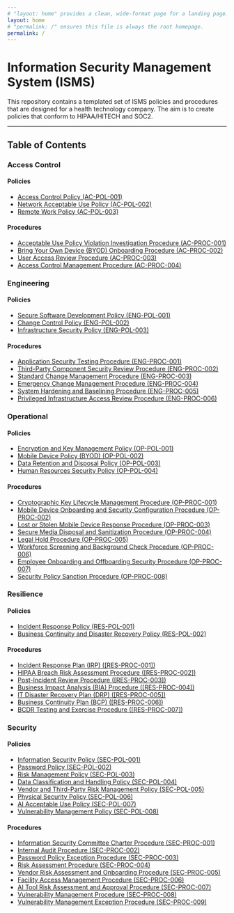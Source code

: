 ```yaml
---
# "layout: home" provides a clean, wide-format page for a landing page.
layout: home
# "permalink: /" ensures this file is always the root homepage.
permalink: /
---
```


# Information Security Management System (ISMS)

This repository contains a templated set of ISMS policies and procedures that are designed for a health technology company. The aim is to create policies that conform to HIPAA/HITECH and SOC2.

---

## Table of Contents

### Access Control

#### Policies

* [Access Control Policy (AC-POL-001)](./access_control_policies/AC-POL-001)
* [Network Acceptable Use Policy (AC-POL-002)](./access_control_policies/AC-POL-002)
* [Remote Work Policy (AC-POL-003)](./access_control_policies/AC-POL-003)

#### Procedures

* [Acceptable Use Policy Violation Investigation Procedure (AC-PROC-001)](./access_control_procedures/AC-PROC-001)
* [Bring Your Own Device (BYOD) Onboarding Procedure (AC-PROC-002)](./access_control_procedures/AC-PROC-002)
* [User Access Review Procedure (AC-PROC-003)](./access_control_procedures/AC-PROC-003)
* [Access Control Management Procedure (AC-PROC-004)](./access_control_procedures/AC-PROC-004)

### Engineering

#### Policies

* [Secure Software Development Policy (ENG-POL-001)](./engineering_policies/ENG-POL-001)
* [Change Control Policy (ENG-POL-002)](./engineering_policies/ENG-POL-002)
* [Infrastructure Security Policy (ENG-POL-003)](./engineering_policies/ENG-POL-003)

#### Procedures

* [Application Security Testing Procedure (ENG-PROC-001)](./engineering_procedures/ENG-PROC-001)
* [Third-Party Component Security Review Procedure (ENG-PROC-002)](./engineering_procedures/ENG-PROC-002)
* [Standard Change Management Procedure (ENG-PROC-003)](./engineering_procedures/ENG-PROC-003)
* [Emergency Change Management Procedure (ENG-PROC-004)](./engineering_procedures/ENG-PROC-004)
* [System Hardening and Baselining Procedure (ENG-PROC-005)](./engineering_procedures/ENG-PROC-005)
* [Privileged Infrastructure Access Review Procedure (ENG-PROC-006)](./engineering_procedures/ENG-PROC-006)

### Operational

#### Policies

* [Encryption and Key Management Policy (OP-POL-001)](./operational_policies/OP-POL-001)
* [Mobile Device Policy (BYOD) (OP-POL-002)](./operational_policies/OP-POL-002)
* [Data Retention and Disposal Policy (OP-POL-003)](./operational_policies/OP-POL-003)
* [Human Resources Security Policy (OP-POL-004)](./operational_policies/OP-POL-004)

#### Procedures

* [Cryptographic Key Lifecycle Management Procedure (OP-PROC-001)](./operational_procedures/OP-PROC-001)
* [Mobile Device Onboarding and Security Configuration Procedure (OP-PROC-002)](./operational_procedures/OP-PROC-002)
* [Lost or Stolen Mobile Device Response Procedure (OP-PROC-003)](./operational_procedures/OP-PROC-003)
* [Secure Media Disposal and Sanitization Procedure (OP-PROC-004)](./operational_procedures/OP-PROC-004)
* [Legal Hold Procedure (OP-PROC-005)](./operational_procedures/OP-PROC-005)
* [Workforce Screening and Background Check Procedure (OP-PROC-006)](./operational_procedures/OP-PROC-006)
* [Employee Onboarding and Offboarding Security Procedure (OP-PROC-007)](./operational_procedures/OP-PROC-007)
* [Security Policy Sanction Procedure (OP-PROC-008)](./operational_procedures/OP-PROC-008)

### Resilience

#### Policies

* [Incident Response Policy (RES-POL-001)](./resilience_policies/RES-POL-001)
* [Business Continuity and Disaster Recovery Policy (RES-POL-002)](./resilience_policies/RES-POL-002)

#### Procedures

* [Incident Response Plan (IRP) ([RES-PROC-001])](./resilience_procedures/RES-PROC-001)
* [HIPAA Breach Risk Assessment Procedure ([RES-PROC-002])](./resilience_procedures/RES-PROC-002)
* [Post-Incident Review Procedure ([RES-PROC-003])](./resilience_procedures/RES-PROC-003)
* [Business Impact Analysis (BIA) Procedure ([RES-PROC-004])](./resilience_procedures/RES-PROC-004)
* [IT Disaster Recovery Plan (DRP) ([RES-PROC-005])](./resilience_procedures/RES-PROC-005)
* [Business Continuity Plan (BCP) ([RES-PROC-006])](./resilience_procedures/RES-PROC-006)
* [BCDR Testing and Exercise Procedure ([RES-PROC-007])](./resilience_procedures/RES-PROC-007)

### Security

#### Policies

* [Information Security Policy (SEC-POL-001)](./security_policies/SEC-POL-001)
* [Password Policy (SEC-POL-002)](./security_policies/SEC-POL-002)
* [Risk Management Policy (SEC-POL-003)](./security_policies/SEC-POL-003)
* [Data Classification and Handling Policy (SEC-POL-004)](./security_policies/SEC-POL-004)
* [Vendor and Third-Party Risk Management Policy (SEC-POL-005)](./security_policies/SEC-POL-005)
* [Physical Security Policy (SEC-POL-006)](./security_policies/SEC-POL-006)
* [AI Acceptable Use Policy (SEC-POL-007)](./security_policies/SEC-POL-007)
* [Vulnerability Management Policy (SEC-POL-008)](./security_policies/SEC-POL-008)

#### Procedures

* [Information Security Committee Charter Procedure (SEC-PROC-001)](./security_procedures/SEC-PROC-001)
* [Internal Audit Procedure (SEC-PROC-002)](./security_procedures/SEC-PROC-002)
* [Password Policy Exception Procedure (SEC-PROC-003)](./security_procedures/SEC-PROC-003)
* [Risk Assessment Procedure (SEC-PROC-004)](./security_procedures/SEC-PROC-004)
* [Vendor Risk Assessment and Onboarding Procedure (SEC-PROC-005)](./security_procedures/SEC-PROC-005)
* [Facility Access Management Procedure (SEC-PROC-006)](./security_procedures/SEC-PROC-006)
* [AI Tool Risk Assessment and Approval Procedure (SEC-PROC-007)](./security_procedures/SEC-PROC-007)
* [Vulnerability Management Procedure (SEC-PROC-008)](./security_procedures/SEC-PROC-008)
* [Vulnerability Management Exception Procedure (SEC-PROC-009)](./security_procedures/SEC-PROC-009)

